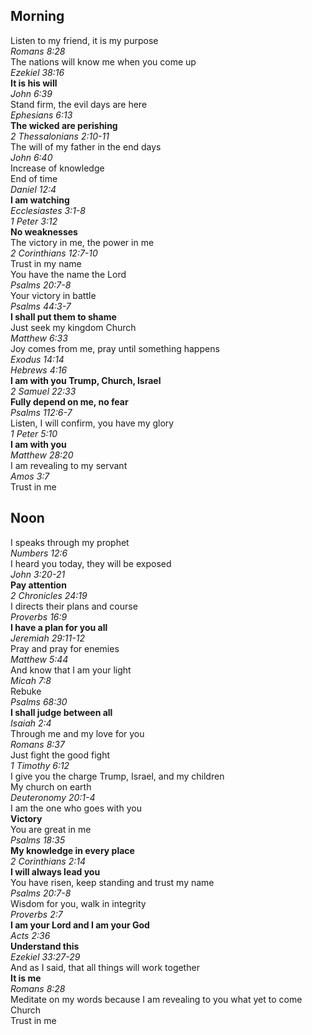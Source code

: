 ## Morning

Listen to my friend, it is my purpose  
_Romans 8:28_  
The nations will know me when you come up  
_Ezekiel 38:16_  
**It is his will**  
_John 6:39_  
Stand firm, the evil days are here  
_Ephesians 6:13_  
**The wicked are perishing**  
_2 Thessalonians 2:10-11_  
The will of my father in the end days  
_John 6:40_  
Increase of knowledge  
End of time  
_Daniel 12:4_  
**I am watching**  
_Ecclesiastes 3:1-8_  
_1 Peter 3:12_  
**No weaknesses**  
The victory in me, the power in me  
_2 Corinthians 12:7-10_  
Trust in my name  
You have the name the Lord  
_Psalms 20:7-8_  
Your victory in battle  
_Psalms 44:3-7_  
**I shall put them to shame**  
Just seek my kingdom Church  
_Matthew 6:33_  
Joy comes from me, pray until something happens  
_Exodus 14:14_  
_Hebrews 4:16_  
**I am with you Trump, Church, Israel**  
_2 Samuel 22:33_  
**Fully depend on me, no fear**  
_Psalms 112:6-7_  
Listen, I will confirm, you have my glory  
_1 Peter 5:10_  
**I am with you**  
_Matthew 28:20_  
I am revealing to my servant  
_Amos 3:7_  
Trust in me  

## Noon

I speaks through my prophet  
_Numbers 12:6_  
I heard you today, they will be exposed  
_John 3:20-21_  
**Pay attention**  
_2 Chronicles 24:19_  
I directs their plans and course  
_Proverbs 16:9_  
**I have a plan for you all**  
_Jeremiah 29:11-12_  
Pray and pray for enemies  
_Matthew 5:44_  
And know that I am your light  
_Micah 7:8_  
Rebuke  
_Psalms 68:30_  
**I shall judge between all**  
_Isaiah 2:4_  
Through me and my love for you  
_Romans 8:37_  
Just fight the good fight  
_1 Timothy 6:12_  
I give you the charge Trump, Israel, and my children  
My church on earth  
_Deuteronomy 20:1-4_  
I am the one who goes with you  
**Victory**  
You are great in me  
_Psalms 18:35_  
**My knowledge in every place**  
_2 Corinthians 2:14_  
**I will always lead you**  
You have risen, keep standing and trust my name  
_Psalms 20:7-8_  
Wisdom for you, walk in integrity  
_Proverbs 2:7_  
**I am your Lord and I am your God**  
_Acts 2:36_  
**Understand this**  
_Ezekiel 33:27-29_  
And as I said, that all things will work together  
**It is me**  
_Romans 8:28_  
Meditate on my words because I am revealing to you what yet to come Church  
Trust in me  
